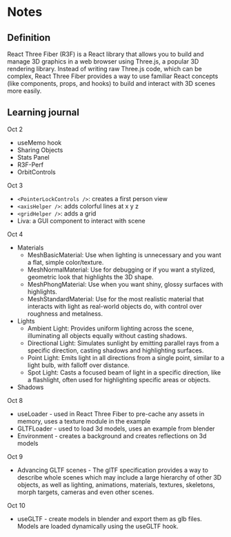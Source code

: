 # Notes

## Definition

React Three Fiber (R3F) is a React library that allows you to build and manage 3D graphics in a web browser using Three.js, a popular 3D rendering library. Instead of writing raw Three.js code, which can be complex, React Three Fiber provides a way to use familiar React concepts (like components, props, and hooks) to build and interact with 3D scenes more easily.

## Learning journal

Oct 2
- useMemo hook
- Sharing Objects
- Stats Panel
- R3F-Perf
- OrbitControls

Oct 3
- `<PointerLockControls />`: creates a first person view
- `<axisHelper />`: adds colorful lines at x y z
- `<gridHelper />`: adds a grid
- Liva: a GUI component to interact with scene 

Oct 4
- Materials
  - MeshBasicMaterial: Use when lighting is unnecessary and you want a flat, simple color/texture.
  - MeshNormalMaterial: Use for debugging or if you want a stylized, geometric look that highlights the 3D shape.
  - MeshPhongMaterial: Use when you want shiny, glossy surfaces with highlights.
  - MeshStandardMaterial: Use for the most realistic material that interacts with light as real-world objects do, with control over roughness and metalness.
- Lights
  - Ambient Light: Provides uniform lighting across the scene, illuminating all objects equally without casting shadows.
  - Directional Light: Simulates sunlight by emitting parallel rays from a specific direction, casting shadows and highlighting surfaces.
  - Point Light: Emits light in all directions from a single point, similar to a light bulb, with falloff over distance.
  - Spot Light: Casts a focused beam of light in a specific direction, like a flashlight, often used for highlighting specific areas or objects.
- Shadows

Oct 8
- useLoader -  used in React Three Fiber to pre-cache any assets in memory, uses a texture module in the example
- GLTFLoader - used to load 3d models, uses an example from blender
- Environment - creates a background and creates reflections on 3d models

Oct 9
- Advancing GLTF scenes - The glTF specification provides a way to describe whole scenes which may include a large hierarchy of other 3D objects, as well as lighting, animations, materials, textures, skeletons, morph targets, cameras and even other scenes.

Oct 10
- useGLTF - create models in blender and export them as glb files. Models are loaded dynamically using the useGLTF hook.